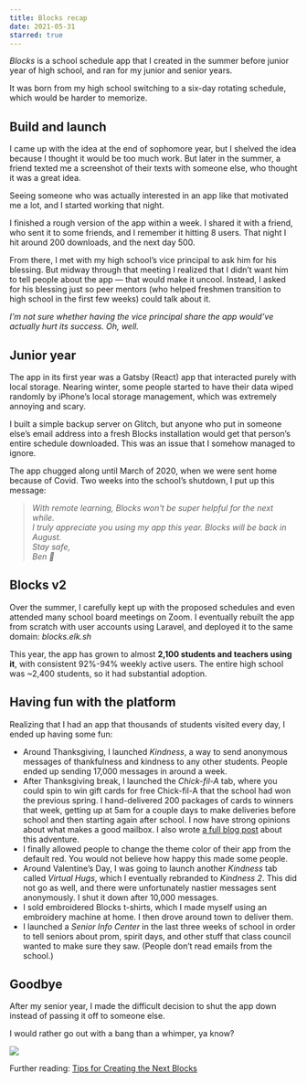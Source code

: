 ```yaml
---
title: Blocks recap
date: 2021-05-31
starred: true
---
```


_Blocks_ is a school schedule app that I created in the summer before junior year of high school, and ran for my junior and senior years.

It was born from my high school switching to a six-day rotating schedule, which would be harder to memorize.

## Build and launch

I came up with the idea at the end of sophomore year, but I shelved the idea because I thought it would be too much work. But later in the summer, a friend texted me a screenshot of their texts with someone else, who thought it was a great idea.

Seeing someone who was actually interested in an app like that motivated me a lot, and I started working that night.

I finished a rough version of the app within a week. I shared it with a friend, who sent it to some friends, and I remember it hitting 8 users. That night I hit around 200 downloads, and the next day 500.

From there, I met with my high school’s vice principal to ask him for his blessing. But midway through that meeting I realized that I didn’t want him to tell people about the app — that would make it uncool. Instead, I asked for his blessing just so peer mentors (who helped freshmen transition to high school in the first few weeks) could talk about it.

_I’m not sure whether having the vice principal share the app would’ve actually hurt its success. Oh, well._

## Junior year

The app in its first year was a Gatsby (React) app that interacted purely with local storage. Nearing winter, some people started to have their data wiped randomly by iPhone’s local storage management, which was extremely annoying and scary.

I built a simple backup server on Glitch, but anyone who put in someone else’s email address into a fresh Blocks installation would get that person’s entire schedule downloaded. This was an issue that I somehow managed to ignore.

The app chugged along until March of 2020, when we were sent home because of Covid. Two weeks into the school’s shutdown, I put up this message:

> _With remote learning, Blocks won't be super helpful for the next while._\
> _I truly appreciate you using my app this year. Blocks will be back in August._\
> _Stay safe,_\
> _Ben 🧼_

## Blocks v2

Over the summer, I carefully kept up with the proposed schedules and even attended many school board meetings on Zoom. I eventually rebuilt the app from scratch with user accounts using Laravel, and deployed it to the same domain: _blocks.elk.sh_

This year, the app has grown to almost **2,100 students and teachers using it**, with consistent 92%-94% weekly active users. The entire high school was ~2,400 students, so it had substantial adoption.

## Having fun with the platform

Realizing that I had an app that thousands of students visited every day, I ended up having some fun:

- Around Thanksgiving, I launched _Kindness_, a way to send anonymous messages of thankfulness and kindness to any other students. People ended up sending 17,000 messages in around a week.
- After Thanksgiving break, I launched the _Chick-fil-A_ tab, where you could spin to win gift cards for free Chick-fil-A that the school had won the previous spring. I hand-delivered 200 packages of cards to winners that week, getting up at 5am for a couple days to make deliveries before school and then starting again after school. I now have strong opinions about what makes a good mailbox. I also wrote [a full blog post](https://benborgers.com/posts/blocks-chick-fil-a) about this adventure.
- I finally allowed people to change the theme color of their app from the default red. You would not believe how happy this made some people.
- Around Valentine’s Day, I was going to launch another _Kindness_ tab called _Virtual Hugs_, which I eventually rebranded to _Kindness 2_. This did not go as well, and there were unfortunately nastier messages sent anonymously. I shut it down after 10,000 messages.
- I sold embroidered Blocks t-shirts, which I made myself using an embroidery machine at home. I then drove around town to deliver them.
- I launched a _Senior Info Center_ in the last three weeks of school in order to tell seniors about prom, spirit days, and other stuff that class council wanted to make sure they saw. (People don’t read emails from the school.)

## Goodbye

After my senior year, I made the difficult decision to shut the app down instead of passing it off to someone else.

I would rather go out with a bang than a whimper, ya know?

![](/posts/blocks/image.png)

Further reading: [Tips for Creating the Next Blocks](https://docs.google.com/document/d/1ZSk7KoshRKdodMv6ZbbX_FNNBvMWIRnMZVsIsM2p6nY)
